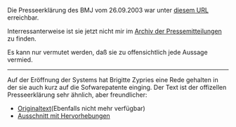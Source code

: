 Die Presseerklärung des BMJ vom 26.09.2003 war unter [diesem
URL](http://www.bmj.bund.de/ger/service/gesetzgebungsvorhaben/10000809/?sid=0ad4e855d9d870ba0f4072b213db31a0&offset=1 "wikilink")
erreichbar.

Interressanterweise ist sie jetzt nicht mir im [Archiv der
Pressemitteilungen](http://www.bmj.bund.de/enid/75813684cbaddcd436339b6b8d787255,316b866d795f6d6f6e7468092d0939093a096d795f79656172092d0932303033/58.html "wikilink")
zu finden.

Es kann nur vermutet werden, daß sie zu offensichtlich jede Aussage
vermied.

------------------------------------------------------------------------

Auf der Eröffnung der Systems hat Brigitte Zypries eine Rede gehalten in
der sie auch kurz auf die Sofwarepatente einging. Der Text ist der
offizellen Presseerklärung sehr ähnlich, aber freundlicher:

-   [Originaltext](http://www.bmj.bund.de/ger/service/reden_und_interviews/10000827/ "wikilink")(Ebenfalls
    nicht mehr verfügbar)
-   [Ausschnitt mit
    Hervorhebungen](http://wiki.ael.be/index.php/ZybriesSystem03 "wikilink")
